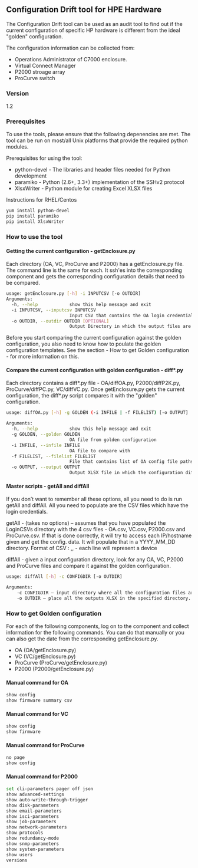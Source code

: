 ## Configuration Drift tool for HPE Hardware

The Configuration Drift tool can be used as an audit tool to find out if the
current configuration of specific HP hardware is different from the ideal 
"golden" configuration.

The configuration information can be collected from:
- Operations Administrator of C7000 enclosure.
- Virtual Connect Manager
- P2000 stroage array
- ProCurve switch

### Version
1.2

### Prerequisites
To use the tools, please ensure that the following depenencies are met.
The tool can be run on most/all Unix platforms that provide the required python modules.

Prerequisites for using the tool:
  - python-devel - The libraries and header files needed for Python development
  - paramiko - Python (2.6+, 3.3+) implementation of the SSHv2 protocol
  - XlsxWriter - Python module for creating Excel XLSX files

Instructions for RHEL/Centos
```sh
yum install python-devel
pip install paramiko
pip install XlsxWriter
```
### How to use the tool

#### Getting the current configuration - getEnclosure.py
Each directory (OA, VC, ProCurve and P2000) has a getEnclosure.py file. The command line is
the same for each.  It ssh'es into the corresponding component and gets the corresponding
configuration details that need to be compared.

```sh
usage: getEnclosure.py [-h] -i INPUTCSV [-o OUTDIR]
Arguments:
  -h, --help            show this help message and exit
  -i INPUTCSV, --inputcsv INPUTCSV
                        Input CSV that contains the OA login credentials. Format : <IP address>,<UserID>,<Password>
  -o OUTDIR, --outdir OUTDIR [OPTIONAL]
                        Output Directory in which the output files are generated
```

Before you start comparing the current configuration against the golden configuration,
you also need to know how to poulate the golden configuration templates. See the section -
How to get Golden configuration - for more information on this.

#### Compare the current configuration with golden configuration - diff*.py
Each directory contains a diff*.py file - OA/diffOA.py, P2000/diffP2K.py, ProCurve/diffPC.py, VC/diffVC.py.
Once getEnclosure.py gets the current configuration, the diff*.py script compares it with the "golden" configuration.

```sh
usage: diffOA.py [-h] -g GOLDEN (-i INFILE | -f FILELIST) [-o OUTPUT]

Arguments:
  -h, --help            show this help message and exit
  -g GOLDEN, --golden GOLDEN
                        OA file from golden configuration
  -i INFILE, --infile INFILE
                        OA file to compare with
  -f FILELIST, --filelist FILELIST
                        File that contains list of OA config file paths
  -o OUTPUT, --output OUTPUT
                        Output XLSX file in which the configuration differences are dumped
```

#### Master scripts - getAll and diffAll

If you don’t want to remember all these options, all you need to do is run getAll and diffAll.
All you need to populate are the CSV files which have the login credentials.

getAll - (takes no options) – assumes that you have populated the LoginCSVs directory with the
4 csv files - OA.csv, VC.csv, P2000.csv and ProCurve.csv. If that is done correctly, it will
try to access each IP/hostname given and get the config. data. It will populate that in a YYYY_MM_DD
directory.
Format of CSV : <IP address>,<UserID>,<Password> - each line will represent a device

diffAll - given a input configuration directory, look for any OA, VC, P2000 and ProCurve files and
compare it against the golden configuration.

```sh
usage: diffAll [-h] -c CONFIGDIR [-o OUTDIR]

Arguments:
    -c CONFIGDIR – input directory where all the configuration files are
    -o OUTDIR – place all the outputs XLSX in the specified directory. [OPTIONAL]. If this directory is not provided, then create the files in the current directory.
```
### How to get Golden configuration
For each of the following components, log on to the component and collect information
for the following commands. You can do that manually or you can also get the date from
the corresponding getEnclosure.py.
  - OA (OA/getEnclosure.py)
  - VC (VC/getEnclosure.py)
  - ProCurve (ProCurve/getEnclosure.py)
  - P2000 (P2000/getEnclosure.py)
 
#### Manual command for OA
```sh
show config
show firmware summary csv
```

#### Manual command for VC
```sh
show config
show firmware
```

#### Manual command for ProCurve
```sh
no page
show config
```

#### Manual command for P2000
```sh
set cli-parameters pager off json
show advanced-settings
show auto-write-through-trigger
show disk-parameters
show email-parameters
show isci-parameters
show job-parameters
show network-parameters
show protocols
show redundancy-mode
show snmp-parameters
show system-parameters
show users
versions
```
